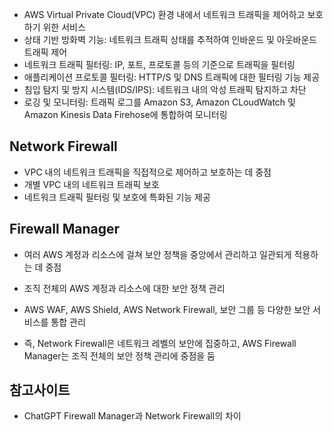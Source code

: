 - AWS Virtual Private Cloud(VPC) 환경 내에서 네트워크 트래픽을 제어하고 보호하기 위한 서비스
- 상태 기반 방화벽 기능: 네트워크 트래픽 상태를 추적하여 인바운드 및 아웃바운드 트래픽 제어
- 네트워크 트래픽 필터링: IP, 포트, 프로토콜 등의 기준으로 트래픽을 필터링
- 애플리케이션 프로토콜 필터링: HTTP/S 및 DNS 트래픽에 대한 필터링 기능 제공
- 침입 탐지 및 방지 시스템(IDS/IPS): 네트워크 내의 악성 트래픽 탐지하고 차단
- 로깅 및 모니터링: 트래픽 로그를 Amazon S3, Amazon CLoudWatch 및 Amazon Kinesis Data Firehose에 통합하여 모니터링


## Network Firewall
- VPC 내의 네트워크 트래픽을 직접적으로 제어하고 보호하는 데 중점
- 개별 VPC 내의 네트워크 트래픽 보호
- 네트워크 트래픽 필터링 및 보호에 특화된 기능 제공

## Firewall Manager
- 여러 AWS 계정과 리소스에 걸쳐 보안 정책을 중앙에서 관리하고 일관되게 적용하는 데 중점
- 조직 전체의 AWS 계정과 리소스에 대한 보안 정책 관리
- AWS WAF, AWS Shield, AWS Network Firewall, 보안 그룹 등 다양한 보안 서비스를 통합 관리

- 즉, Network Firewall은 네트워크 레벨의 보안에 집중하고, AWS Firewall Manager는 조직 전체의 보안 정책 관리에 중점을 둠


## 참고사이트
- ChatGPT Firewall Manager과 Network Firewall의 차이